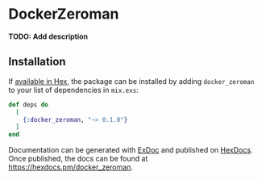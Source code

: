 # DockerZeroman

**TODO: Add description**

## Installation

If [available in Hex](https://hex.pm/docs/publish), the package can be installed
by adding `docker_zeroman` to your list of dependencies in `mix.exs`:

```elixir
def deps do
  [
    {:docker_zeroman, "~> 0.1.0"}
  ]
end
```

Documentation can be generated with [ExDoc](https://github.com/elixir-lang/ex_doc)
and published on [HexDocs](https://hexdocs.pm). Once published, the docs can
be found at <https://hexdocs.pm/docker_zeroman>.

